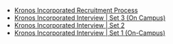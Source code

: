  - [Kronos Incorporated Recruitment Process](https://www.geeksforgeeks.org/kronos-incorporated-recruitment-process/)
- [Kronos Incorporated Interview | Set 3 (On Campus)](https://www.geeksforgeeks.org/kronos-incorporated-interview-set-3-on-campus/)
- [Kronos Incorporated Interview | Set 2](https://www.geeksforgeeks.org/kronos-incorporated-interview-set-2/)
- [Kronos Incorporated Interview | Set 1 (On-Campus)](https://www.geeksforgeeks.org/kronos-incorporated-interview-set-1-on-campus/)